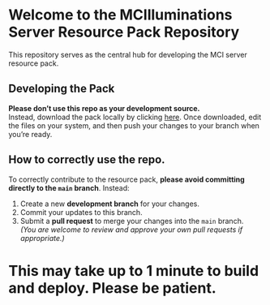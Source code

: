 # Welcome to the MCIlluminations Server Resource Pack Repository

This repository serves as the central hub for developing the MCI server resource pack.

## Developing the Pack  
**Please don’t use this repo as your development source.**  
Instead, download the pack locally by clicking [here](https://github.com/MC-Illuminations/ServerResourcePack/archive/refs/heads/main.zip). Once downloaded, edit the files on your system, and then push your changes to your branch when you’re ready.

## How to correctly use the repo.
To correctly contribute to the resource pack, **please avoid committing directly to the `main` branch**. Instead:  
1. Create a new **development branch** for your changes.  
2. Commit your updates to this branch.  
3. Submit a **pull request** to merge your changes into the `main` branch.  
   *(You are welcome to review and approve your own pull requests if appropriate.)*


# This may take up to 1 minute to build and deploy. Please be patient.
